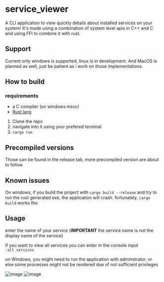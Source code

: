 # service_viewer
A CLI application to view quickly details about installed services on your system!
It's made using a combination of system level apis in C++ and C and using FFI to combine it with rust.

## Support
Current only windows is supported, linux is in development. And MacOS is planned as well, just be patient as i work on those implementations. 

## How to build 
### requirements
- a C compiler (on windows msvc)
- [Rust lang](https://www.rust-lang.org/tools/install)

1. Clone the repo
2. navigate into it using your prefered terminal
3. `cargo run`

## Precompiled versions
Those can be found in the release tab, more precompiled version are about to follow.

## Known issues
On windows, if you build the project with `cargo build --release` and try to run the rust generated exe, the application will crash. fortunately, `cargo build` works tho

## Usage 
enter the name of your service (**IMPORTANT** the service name is *not* the display name of the service)

if you want to view all services you can enter in the console input `:all_services` 

on Windows, you might need to run the application with adminstrator, or else some processes might not be rendered due of not sufficient privileges 

![image](https://github.com/user-attachments/assets/3d477f20-61ed-4525-bfb8-d15e5d0fc32e)
![image](https://github.com/user-attachments/assets/451a0500-16a8-4278-9071-ed9cf48340bc)
